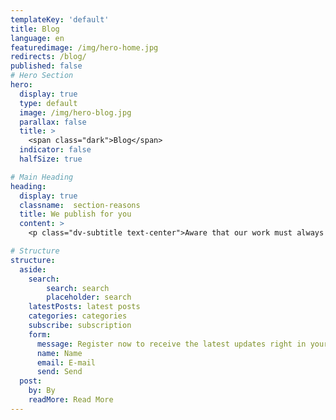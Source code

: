 ```yaml
---
templateKey: 'default'
title: Blog
language: en
featuredimage: /img/hero-home.jpg
redirects: /blog/
published: false
# Hero Section
hero:
  display: true
  type: default
  image: /img/hero-blog.jpg
  parallax: false
  title: >
    <span class="dark">Blog</span>
  indicator: false
  halfSize: true

# Main Heading
heading:
  display: true
  classname:  section-reasons
  title: We publish for you
  content: >
    <p class="dv-subtitle text-center">Aware that our work must always go beyond the dental chair, we strive to disseminate useful and relevant content that generates value, interest, knowledge and a high degree of commitment to your overall health.</p>

# Structure
structure:
  aside:
    search: 
        search: search
        placeholder: search
    latestPosts: latest posts
    categories: categories
    subscribe: subscription
    form:
      message: Register now to receive the latest updates right in your mail!
      name: Name
      email: E-mail
      send: Send
  post:
    by: By
    readMore: Read More
---
```

